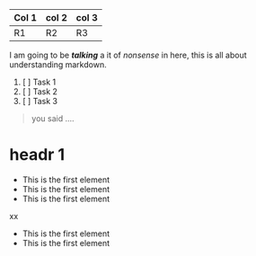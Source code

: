 Col 1 | col 2| col 3
--- | --- | ---
R1 | R2 | R3




I am going to be ___talking___ a it of *nonsense* in here, this is all about understanding markdown.

1. [ ] Task 1
2. [ ] Task 2
3. [ ] Task 3



> you said ....

# headr 1

- This is the first element
- This is the first element
- This is the first element

xx

- This is the first element
- This is the first element
